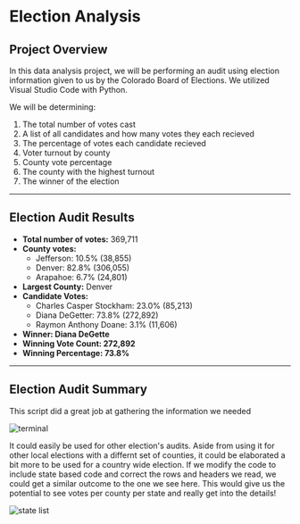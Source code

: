 # Election Analysis

## Project Overview
In this data analysis project, we will be performing an audit using election information given to us by the Colorado Board of Elections.
We utilized Visual Studio Code with Python.

We will be determining:
1. The total number of votes cast
2. A list of all candidates and how many votes they each recieved
3. The percentage of votes each candidate recieved
4. Voter turnout by county
5. County vote percentage
6. The county with the highest turnout
7. The winner of the election

---

## Election Audit Results
- **Total number of votes:** 369,711
- **County votes:**
   - Jefferson: 10.5% (38,855)
   - Denver: 82.8% (306,055)
   - Arapahoe: 6.7% (24,801)
- **Largest County:** Denver
- **Candidate Votes:**
   - Charles Casper Stockham: 23.0% (85,213)
   - Diana DeGetter: 73.8% (272,892)
   - Raymon Anthony Doane: 3.1% (11,606) 
- **Winner: Diana DeGette**
- **Winning Vote Count: 272,892**
- **Winning Percentage: 73.8%**

---

## Election Audit Summary
This script did a great job at gathering the information we needed

![terminal](https://user-images.githubusercontent.com/19378130/173164432-7a354428-dd82-459d-94ac-0fde83d87ca3.png)

It could easily be used for other election's audits. Aside from using it for other local elections with a differnt set of counties, it could be elaborated a bit more to be used for a country wide election. If we modify the code to include state based code and correct the rows and headers we read, we could get a similar outcome to the one we see here. This would give us the potential to see votes per county per state and really get into the details!

![state list](https://user-images.githubusercontent.com/19378130/173164867-398269a3-47a6-4dd5-a360-b8b6eb827254.png)
